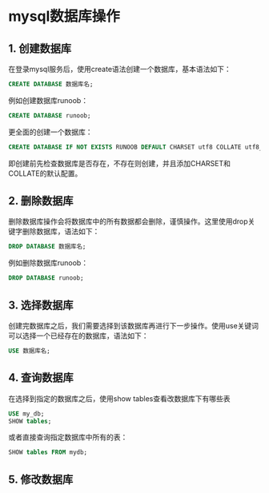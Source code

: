 # mysql数据库操作

## 1. 创建数据库
在登录mysql服务后，使用create语法创建一个数据库，基本语法如下：
```sql
CREATE DATABASE 数据库名;
```
例如创建数据库runoob：
```sql
CREATE DATABASE runoob;
```
更全面的创建一个数据库：
```sql
CREATE DATABASE IF NOT EXISTS RUNOOB DEFAULT CHARSET utf8 COLLATE utf8_general_ci;
```
即创建前先检查数据库是否存在，不存在则创建，并且添加CHARSET和COLLATE的默认配置。


## 2. 删除数据库
删除数据库操作会将数据库中的所有数据都会删除，谨慎操作。这里使用drop关键字删除数据库，语法如下：
```sql
DROP DATABASE 数据库名;
```
例如删除数据库runoob：
```sql
DROP DATABASE runoob;
```


## 3. 选择数据库
创建完数据库之后，我们需要选择到该数据库再进行下一步操作。使用use关键词可以选择一个已经存在的数据库，语法如下：
```sql
USE 数据库名;
```

## 4. 查询数据库
在选择到指定的数据库之后，使用show tables查看改数据库下有哪些表
```sql
USE my_db;
SHOW tables;
```
或者直接查询指定数据库中所有的表：
```sql
SHOW tables FROM mydb;
```

## 5. 修改数据库
